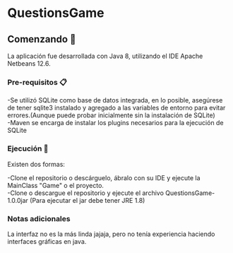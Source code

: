 # QuestionsGame

## Comenzando 🚀
La aplicación fue desarrollada con Java 8, utilizando el IDE Apache Netbeans 12.6.

### Pre-requisitos 📋
-Se utilizó SQLite como base de datos integrada, en lo posible, asegúrese de tener sqlite3 instalado y agregado a las variables de entorno para evitar errores.(Aunque puede probar inicialmente sin la instalación de SQLite)  
-Maven se encarga de instalar los plugins necesarios para la ejecución de SQLite

### Ejecución 🔧
Existen dos formas:

-Clone el repositorio o descárguelo, ábralo con su IDE y ejecute la MainClass "Game" o el proyecto.  
-Clone o descargue el repositorio y ejecute el archivo QuestionsGame-1.0.0jar (Para ejecutar el jar debe tener JRE 1.8)

### Notas adicionales
La interfaz no es la más linda jajaja, pero no tenía experiencia haciendo interfaces gráficas en java.
